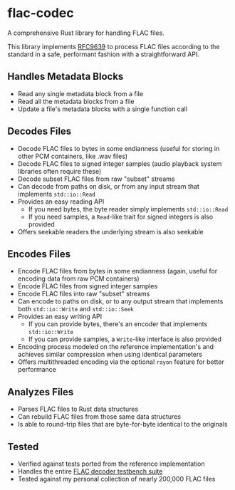 flac-codec
==========

A comprehensive Rust library for handling FLAC files.

This library implements [RFC9639](https://www.ietf.org/rfc/rfc9639.html)
to process FLAC files according to the standard in a safe, performant
fashion with a straightforward API.

## Handles Metadata Blocks

- Read any single metadata block from a file
- Read all the metadata blocks from a file
- Update a file's metadata blocks with a single function call

## Decodes Files

- Decode FLAC files to bytes in some endianness
  (useful for storing in other PCM containers, like .wav files)
- Decode FLAC files to signed integer samples
  (audio playback system libraries often require these)
- Decode subset FLAC files from raw "subset" streams
- Can decode from paths on disk, or from any input stream that
  implements `std::io::Read`
- Provides an easy reading API
  - If you need bytes, the byte reader simply implements `std::io::Read`
  - If you need samples, a `Read`-like trait for signed integers is also provided
- Offers seekable readers the underlying stream is also seekable

## Encodes Files

- Encode FLAC files from bytes in some endianness
  (again, useful for encoding data from raw PCM containers)
- Encode FLAC files from signed integer samples
- Encode FLAC files into raw "subset" streams
- Can encode to paths on disk, or to any output stream
  that implements both `std::io::Write` and `std::io::Seek`
- Provides an easy writing API
  - If you can provide bytes, there's an encoder that implements `std::io::Write`
  - If you can provide samples, a `Write`-like interface is also provided
- Encoding process modeled on the reference implementation's
  and achieves similar compression when using identical parameters
- Offers multithreaded encoding via the optional `rayon` feature for better performance

## Analyzes Files

- Parses FLAC files to Rust data structures
- Can rebuild FLAC files from those same data structures
- Is able to round-trip files that are byte-for-byte identical to the originals

## Tested

- Verified against tests ported from the reference implementation
- Handles the entire [FLAC decoder testbench suite](https://github.com/ietf-wg-cellar/flac-test-files)
- Tested against my personal collection of nearly 200,000 FLAC files
